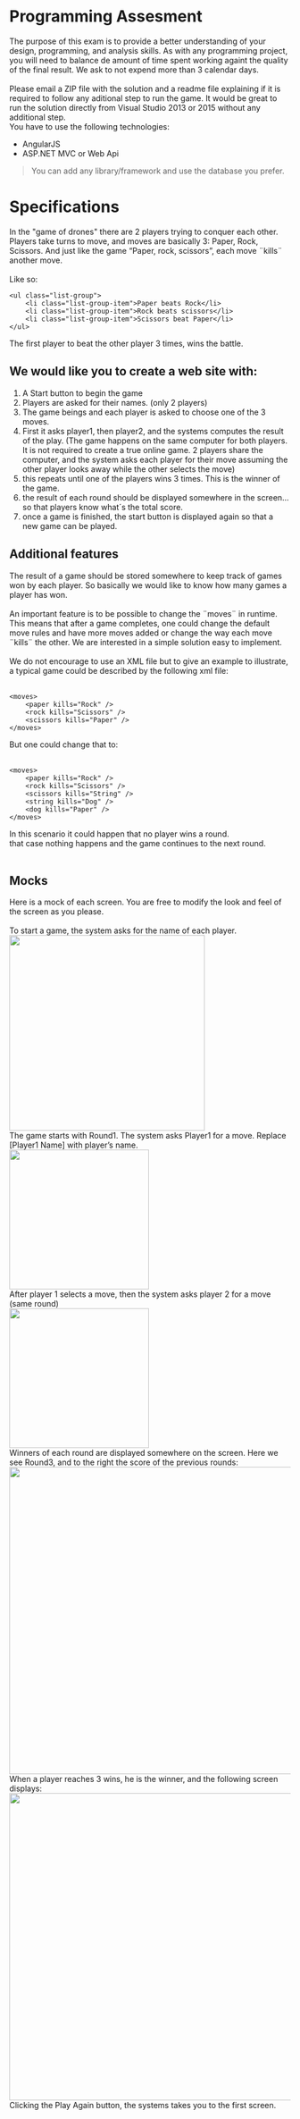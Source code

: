 # Programming Assesment

The purpose of this exam is to provide a better understanding of your design, programming, and analysis skills. As with any programming project, you will need to balance de amount of time spent working againt the quality of the final result. We ask to not expend more than 3 calendar days.<br><br>
Please email a ZIP file with the solution and a readme file explaining if it is required to follow any aditional step to run the game. It would be great to run the solution directly from Visual Studio 2013 or 2015 without any additional step.
<br>
You have to use the following technologies:
        

+ AngularJS
+ ASP.NET MVC or Web Api

> You can add any library/framework and use the database you prefer.

# Specifications
In the "game of drones" there are 2 players trying to conquer each other.<br>
Players take turns to move, and moves are basically 3: Paper, Rock, Scissors. And just like the game “Paper, rock, scissors”, each move ¨kills¨ another move.<br><br>
Like so:

```            
<ul class="list-group">
    <li class="list-group-item">Paper beats Rock</li>
    <li class="list-group-item">Rock beats scissors</li>
    <li class="list-group-item">Scissors beat Paper</li>
</ul>
```
The first player to beat the other player 3 times, wins the battle.

## We would like you to create a web site with:

1. A Start button to begin the game
2. Players are asked for their names. (only 2 players)
3. The game beings and each player is asked to choose one of the 3 moves.
4. First it asks player1, then player2, and the systems computes the result of the play. (The game happens on the same computer for both players. It is not required to create a true online game. 2 players share the computer, and the system asks each player for their move assuming the other player looks away while the other selects the move)
5. this repeats until one of the players wins 3 times. This is the winner of the game.
6. the result of each round should be displayed somewhere in the screen… so that players know what´s the total score.
7. once a game is finished, the start button is displayed again so that a new game can be played.


## Additional features

The result of a game should be stored somewhere to keep track of games won by each player. So basically we would like to know how many games a player has won.
<br><br>
An important feature is to be possible to change the ¨moves¨ in runtime. This means that after a game completes, one could change the default move rules and have more moves added or change the way each move ¨kills¨ the other. We are interested in a simple solution easy to implement.
<br><br>
We do not encourage to use an XML file but to give an example to illustrate, a typical game could be described by the following xml file:
<br><br>
```
<moves>
    <paper kills="Rock" />
    <rock kills="Scissors" />
    <scissors kills="Paper" />
</moves>
```
But one could change that to:
<br><br>
```
<moves>
    <paper kills="Rock" />
    <rock kills="Scissors" />
    <scissors kills="String" />
    <string kills="Dog" />
    <dog kills="Paper" />
</moves>
```
In this scenario it could happen that no player wins a round.
<br>that case nothing happens and the game continues to the next round.
<br><br>
## Mocks
Here is a mock of each screen. You are free to modify the look and feel of the screen as you please.
<br><br>
To start a game, the system asks for the name of each player.
<br>
<img src="https://raw.githubusercontent.com/klewgenius/GoD-test-template/master/NET/Uruit.GameOfDrones/Uruit.GameOfDrones/Content/Images/pic1.png" width="350px"/><br>
The game starts with Round1. The system asks Player1 for a move. Replace [Player1 Name] with player’s name.
<br>
<img src="https://raw.githubusercontent.com/klewgenius/GoD-test-template/master/NET/Uruit.GameOfDrones/Uruit.GameOfDrones/Content/Images/pic3.png" width="250px"/><br>
After player 1 selects a move, then the system asks player 2 for a move (same round)
<br>
<img src="https://raw.githubusercontent.com/klewgenius/GoD-test-template/master/NET/Uruit.GameOfDrones/Uruit.GameOfDrones/Content/Images/pic4.png" width="250px"/><br>
Winners of each round are displayed somewhere on the screen. Here we see Round3, and to the right the score of the previous rounds:
<br>
<img src="https://raw.githubusercontent.com/klewgenius/GoD-test-template/master/NET/Uruit.GameOfDrones/Uruit.GameOfDrones/Content/Images/pic5.png" width="550px"/><br>
When a player reaches 3 wins, he is the winner, and the following screen displays:
<br>
<img src="https://raw.githubusercontent.com/klewgenius/GoD-test-template/master/NET/Uruit.GameOfDrones/Uruit.GameOfDrones/Content/Images/pic6.png" width="550px"/><br>
Clicking the Play Again button, the systems takes you to the first screen. 